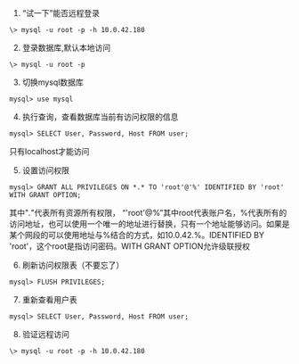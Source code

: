 1. “试一下”能否远程登录

`\> mysql -u root -p -h 10.0.42.180`

2. 登录数据库,默认本地访问

`\> mysql -u root -p`

3. 切换mysql数据库

`mysql> use mysql`

4. 执行查询，查看数据库当前有访问权限的信息

`mysql> SELECT User, Password, Host FROM user;`

只有localhost才能访问

5. 设置访问权限

`mysql> GRANT ALL PRIVILEGES ON *.* TO 'root'@'%' IDENTIFIED BY 'root' WITH GRANT OPTION;`

其中"*.*"代表所有资源所有权限， “'root'@%”其中root代表账户名，%代表所有的访问地址，也可以使用一个唯一的地址进行替换，只有一个地址能够访问。如果是某个网段的可以使用地址与%结合的方式，如10.0.42.%。IDENTIFIED BY 'root'，这个root是指访问密码。WITH GRANT OPTION允许级联授权

6. 刷新访问权限表（不要忘了）

`mysql> FLUSH PRIVILEGES;`

7. 重新查看用户表

`mysql> SELECT User, Password, Host FROM user;`

8. 验证远程访问

`\> mysql -u root -p -h 10.0.42.180`